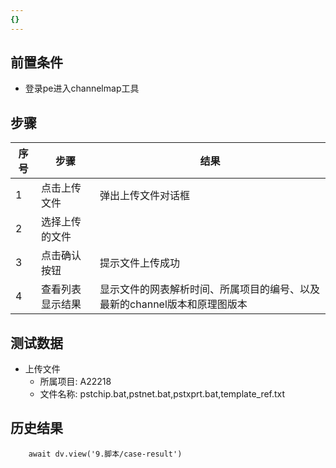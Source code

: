 ```yaml
---
{}
---
```


## 前置条件

- 登录pe进入channelmap工具

## 步骤

| 序号  | 步骤       | 结果                                       |
| --- | -------- | ---------------------------------------- |
| 1   | 点击上传文件   | 弹出上传文件对话框                                |
| 2   | 选择上传的文件  |                                          |
| 3   | 点击确认按钮   | 提示文件上传成功                                 |
| 4   | 查看列表显示结果 | 显示文件的网表解析时间、所属项目的编号、以及最新的channel版本和原理图版本 |

## 测试数据

- 上传文件
	- 所属项目: A22218
	- 文件名称: pstchip.bat,pstnet.bat,pstxprt.bat,template_ref.txt

## 历史结果

```dataviewjs
    await dv.view('9.脚本/case-result')
```
